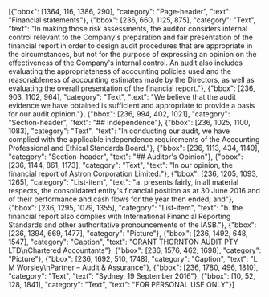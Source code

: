 [{"bbox": [1364, 116, 1386, 290], "category": "Page-header", "text": "Financial statements"}, {"bbox": [236, 660, 1125, 875], "category": "Text", "text": "In making those risk assessments, the auditor considers internal control relevant to the Company's preparation and fair presentation of the financial report in order to design audit procedures that are appropriate in the circumstances, but not for the purpose of expressing an opinion on the effectiveness of the Company's internal control. An audit also includes evaluating the appropriateness of accounting policies used and the reasonableness of accounting estimates made by the Directors, as well as evaluating the overall presentation of the financial report."}, {"bbox": [236, 903, 1102, 964], "category": "Text", "text": "We believe that the audit evidence we have obtained is sufficient and appropriate to provide a basis for our audit opinion."}, {"bbox": [236, 994, 402, 1021], "category": "Section-header", "text": "## Independence"}, {"bbox": [236, 1025, 1100, 1083], "category": "Text", "text": "In conducting our audit, we have complied with the applicable independence requirements of the Accounting Professional and Ethical Standards Board."}, {"bbox": [236, 1113, 434, 1140], "category": "Section-header", "text": "## Auditor's Opinion"}, {"bbox": [236, 1144, 861, 1173], "category": "Text", "text": "In our opinion, the financial report of Astron Corporation Limited:"}, {"bbox": [236, 1205, 1093, 1265], "category": "List-item", "text": "a. presents fairly, in all material respects, the consolidated entity's financial position as at 30 June 2016 and of their performance and cash flows for the year then ended; and"}, {"bbox": [236, 1295, 1079, 1355], "category": "List-item", "text": "b. the financial report also complies with International Financial Reporting Standards and other authoritative pronouncements of the IASB."}, {"bbox": [236, 1394, 669, 1477], "category": "Picture"}, {"bbox": [236, 1492, 648, 1547], "category": "Caption", "text": "GRANT THORNTON AUDIT PTY LTD\nChartered Accountants"}, {"bbox": [236, 1576, 462, 1698], "category": "Picture"}, {"bbox": [236, 1692, 510, 1748], "category": "Caption", "text": "L M Worsley\nPartner – Audit & Assurance"}, {"bbox": [236, 1780, 496, 1810], "category": "Text", "text": "Sydney, 19 September 2016"}, {"bbox": [10, 52, 128, 1841], "category": "Text", "text": "FOR PERSONAL USE ONLY"}]